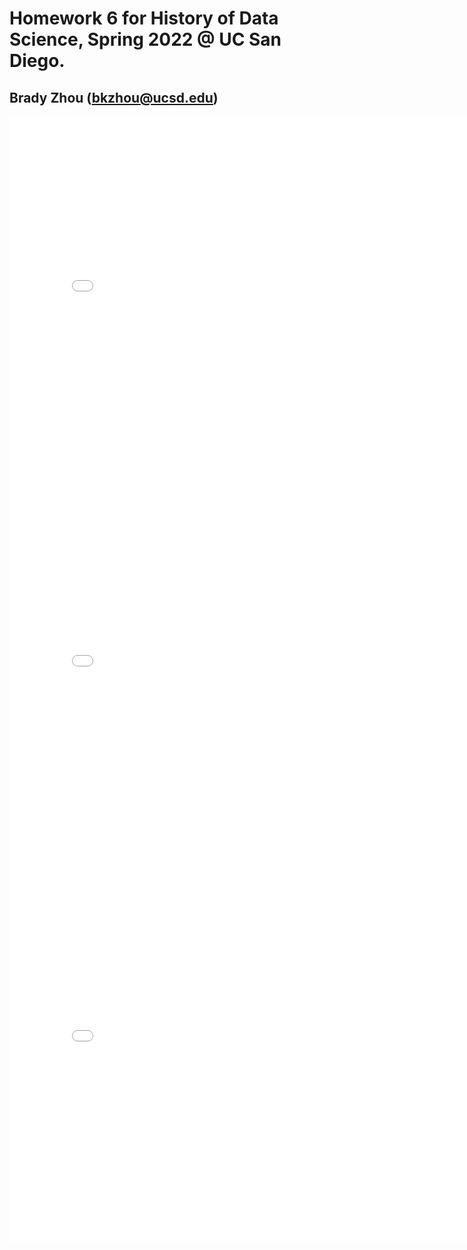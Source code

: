 # Homework 6 for History of Data Science, Spring 2022 @ UC San Diego.
## Brady Zhou (bkzhou@ucsd.edu)

<iframe src='../snow-map.html' width=800 height=600 frameBorder=0></iframe>

<iframe src='../galton_scatter.html' width=800 height=600 frameBorder=0></iframe>

<iframe src='../france_pop.html' width=800 height=600 frameBorder=0></iframe>

